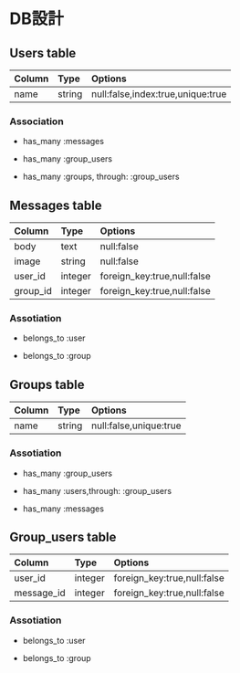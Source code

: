 # DB設計

## Users table

|Column  |Type   |Options                          |
|:-------|:----- |:--------------------------------|
|name    |string |null:false,index:true,unique:true|

### Association

- has_many :messages

- has_many :group_users

- has_many :groups, through: :group_users


## Messages table

|Column  |Type   |Options                        |
|:-------|:----- |:------------------------------|
|body    |text   |null:false                     |
|image   |string |null:false                     |
|user_id |integer|foreign_key:true,null:false    |
|group_id|integer|foreign_key:true,null:false    |

### Assotiation

- belongs_to :user

- belongs_to :group


## Groups table

|Column     |Type   |Options                        |
|:----------|:----- |:------------------------------|
|name       |string |null:false,unique:true         |


### Assotiation

- has_many :group_users

- has_many :users,through: :group_users

- has_many :messages


## Group_users table


|Column    |Type   |Options                        |
|:---------|:----- |:------------------------------|
|user_id   |integer|foreign_key:true,null:false    |
|message_id|integer|foreign_key:true,null:false    |

### Assotiation

- belongs_to :user

- belongs_to :group








